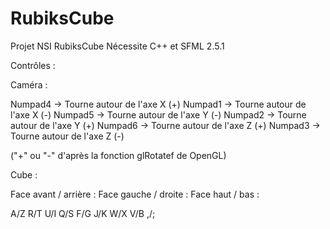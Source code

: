 # RubiksCube
Projet NSI RubiksCube
Nécessite C++ et SFML 2.5.1

Contrôles :

Caméra :

Numpad4 -> Tourne autour de l'axe X (+)
Numpad1 -> Tourne autour de l'axe X (-)
Numpad5 -> Tourne autour de l'axe Y (-)
Numpad2 -> Tourne autour de l'axe Y (+)
Numpad6 -> Tourne autour de l'axe Z (+)
Numpad3 -> Tourne autour de l'axe Z (-)

("+" ou "-" d'après la fonction glRotatef de OpenGL)

Cube :

Face avant / arrière :            Face gauche / droite :            Face haut / bas :

A/Z                               R/T                               U/I
Q/S                               F/G                               J/K
W/X                               V/B                               ,/;
